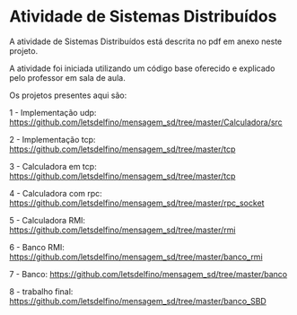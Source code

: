 # Atividade de Sistemas Distribuídos
A atividade de Sistemas Distribuídos está descrita no pdf em anexo neste projeto.

A atividade foi iniciada utilizando um código base oferecido e explicado pelo professor em sala de aula.

Os projetos presentes aqui são:

1 - Implementação udp: https://github.com/letsdelfino/mensagem_sd/tree/master/Calculadora/src

2 - Implementação tcp: https://github.com/letsdelfino/mensagem_sd/tree/master/tcp

3 - Calculadora em tcp: https://github.com/letsdelfino/mensagem_sd/tree/master/tcp

4 - Calculadora com rpc: https://github.com/letsdelfino/mensagem_sd/tree/master/rpc_socket 

5 - Calculadora RMI: https://github.com/letsdelfino/mensagem_sd/tree/master/rmi

6 - Banco RMI: https://github.com/letsdelfino/mensagem_sd/tree/master/banco_rmi

7 - Banco: https://github.com/letsdelfino/mensagem_sd/tree/master/banco

8 - trabalho final: https://github.com/letsdelfino/mensagem_sd/tree/master/banco_SBD
